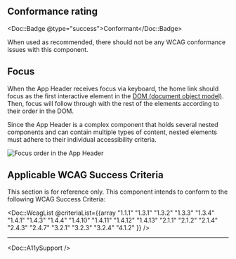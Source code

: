 ## Conformance rating

<Doc::Badge @type="success">Conformant</Doc::Badge>

When used as recommended, there should not be any WCAG conformance issues with this component.

## Focus

When the App Header receives focus via keyboard, the home link should focus as the first interactive element in the [DOM (document object model)](https://developer.mozilla.org/en-US/docs/Web/API/Document_Object_Model/Introduction). Then, focus will follow through with the rest of the elements according to their order in the DOM.

Since the App Header is a complex component that holds several nested components and can contain multiple types of content, nested elements must adhere to their individual accessibility criteria.

![Focus order in the App Header](/assets/components/app-header/app-header-focus-order.png)

## Applicable WCAG Success Criteria

This section is for reference only. This component intends to conform to the following WCAG Success Criteria:

<Doc::WcagList @criteriaList={{array "1.1.1" "1.3.1" "1.3.2" "1.3.3" "1.3.4" "1.4.1" "1.4.3" "1.4.4" "1.4.10" "1.4.11" "1.4.12" "1.4.13" "2.1.1" "2.1.2" "2.1.4" "2.4.3" "2.4.7" "3.2.1" "3.2.3" "3.2.4" "4.1.2" }} />

---

<Doc::A11ySupport />
